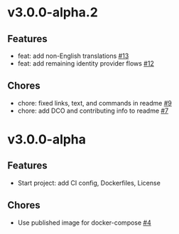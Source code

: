 # v3.0.0-alpha.2

## Features

- feat: add non-English translations [#13](https://github.com/reactioncommerce/reaction-identity/pull/13)
- feat: add remaining identity provider flows [#12](https://github.com/reactioncommerce/reaction-identity/pull/12)

## Chores

- chore: fixed links, text, and commands in readme [#9](https://github.com/reactioncommerce/reaction-identity/pull/9)
- chore: add DCO and contributing info to readme [#7](https://github.com/reactioncommerce/reaction-identity/pull/7)

# v3.0.0-alpha

## Features

- Start project: add CI config, Dockerfiles, License

## Chores

- Use published image for docker-compose [#4](https://github.com/reactioncommerce/reaction-identity/pull/4)
